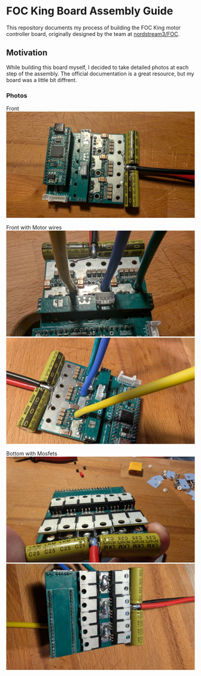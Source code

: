 # FOC King Board Assembly Guide

This repository documents my process of building the FOC King motor controller board, originally designed by the team at [nordstream3/FOC](https://github.com/nordstream3/FOC).

## Motivation

While building this board myself, I decided to take detailed photos at each step of the assembly. The official documentation is a great resource, but my board was a little bit diffrent. 

### Photos
Front
![Front](https://github.com/Poliano/FOC_King/blob/master/foc6.jpeg?raw=true)

Front with Motor wires
![Front with Motor wires](https://github.com/Poliano/FOC_King/blob/master/foc16.jpeg?raw=true)
![Front with Motor wires side](https://github.com/Poliano/FOC_King/blob/master/foc15.jpeg?raw=true)

Bottom with Mosfets
![Bottom](https://github.com/Poliano/FOC_King/blob/master/foc19.jpeg?raw=true)
![Bottom with motor wires](https://github.com/Poliano/FOC_King/blob/master/foc17.jpeg?raw=true)

